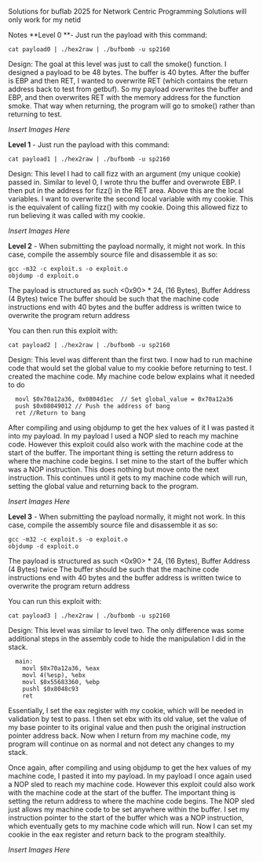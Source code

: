 Solutions for buflab 2025 for Network Centric Programming
Solutions will only work for my netid

Notes
**Level 0 **- Just run the payload with this command: 
```
cat payload0 | ./hex2raw | ./bufbomb -u sp2160
```
Design: The goal at this level was just to call the smoke() function. I designed a payload to be 48 bytes. The buffer is 40 bytes. After the buffer is EBP and then RET, I wanted to overwrite RET (which contains the return address back to test from getbuf). So my payload overwrites the buffer and EBP, and then overwrites RET with the memory address for the function smoke. That way when returning, the program will go to smoke() rather than returning to test. 

_Insert Images Here_

**Level 1** - Just run the payload with this command: 
```
cat payload1 | ./hex2raw | ./bufbomb -u sp2160
```
Design: This level I had to call fizz with an argument (my unique cookie) passed in. Similar to level 0, I wrote thru the buffer and overwrote EBP. I then put in the address for fizz() in the RET area. Above this are the local variables. I want to overwrite the second local variable with my cookie. This is the equivalent of calling fizz() with my cookie. Doing this allowed fizz to run believing it was called with my cookie. 

_Insert Images Here_

**Level 2** - When submitting the payload normally, it might not work. In this case, compile the assembly source file and disassemble it as so:
```
gcc -m32 -c exploit.s -o exploit.o
objdump -d exploit.o
```
The payload is structured as such <0x90> * 24, <Machine Code> (16 Bytes), Buffer Address (4 Bytes) twice
The buffer should be such that the machine code instructions end with 40 bytes and the buffer address is written twice to overwrite the program return address

You can then run this exploit with:
```
cat payload2 | ./hex2raw | ./bufbomb -u sp2160
```

Design: This level was different than the first two. I now had to run machine code that would set the global value to my cookie before returning to test. I created the machine code. My machine code below explains what it needed to do
```
  movl $0x70a12a36, 0x0804d1ec  // Set global_value = 0x70a12a36
  push $0x08049012 // Push the address of bang
  ret //Return to bang
```
After compiling and using objdump to get the hex values of it I was pasted it into my payload. In my payload I used a NOP sled to reach my machine code. However this exploit could also work with the machine code at the start of the buffer. The important thing is setting the return address to where the machine code begins. I set mine to the start of the buffer which was a NOP instruction. This does nothing but move onto the next instruction. This continues until it gets to my machine code which will run, setting the global value and returning back to the program. 

_Insert Images Here_

**Level 3** - When submitting the payload normally, it might not work. In this case, compile the assembly source file and disassemble it as so:
```
gcc -m32 -c exploit.s -o exploit.o
objdump -d exploit.o
```
The payload is structured as such <0x90> * 24, <Machine Code> (16 Bytes), Buffer Address (4 Bytes) twice
The buffer should be such that the machine code instructions end with 40 bytes and the buffer address is written twice to overwrite the program return address

You can run this exploit with:
```
cat payload3 | ./hex2raw | ./bufbomb -u sp2160
```

Design: This level was similar to level two. The only difference was some additional steps in the assembly code to hide the manipulation I did in the stack. 
```
  main:
    movl $0x70a12a36, %eax
    movl 4(%esp), %ebx
    movl $0x55683360, %ebp
    pushl $0x8048c93
    ret
```
Essentially, I set the eax register with my cookie, which will be needed in validation by test to pass. I then set ebx with its old value, set the value of my base pointer to its original value and then push the original instruction pointer address back. Now when I return from my machine code, my program will continue on as normal and not detect any changes to my stack. 

Once again, after compiling and using objdump to get the hex values of my machine code, I pasted it into my payload. In my payload I once again used a NOP sled to reach my machine code. However this exploit could also work with the machine code at the start of the buffer. The important thing is setting the return address to where the machine code begins. The NOP sled just allows my machine code to be set anywhere within the buffer. I set my instruction pointer to the start of the buffer which was a NOP instruction, which eventually gets to my machine code which will run. Now I can set my cookie in the eax register and return back to the program stealthily.  

_Insert Images Here_
